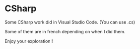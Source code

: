 # CSharp
Some CSharp work did in Visual Studio Code. (You can use .cs)

Some of them are in french depending on when I did them.

Enjoy your exploration !
